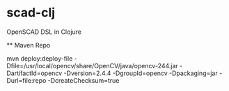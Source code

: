 scad-clj
========

OpenSCAD DSL in Clojure


** Maven Repo

mvn deploy:deploy-file -Dfile=/usr/local/opencv/share/OpenCV/java/opencv-244.jar -DartifactId=opencv -Dversion=2.4.4 -DgroupId=opencv -Dpackaging=jar -Durl=file:repo -DcreateChecksum=true
